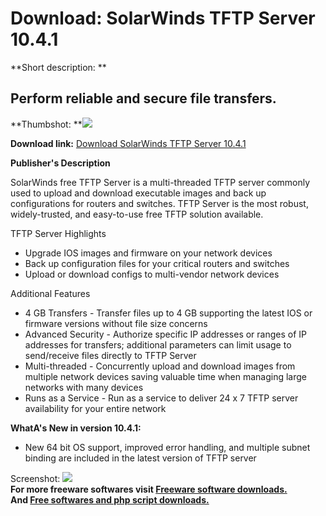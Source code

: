 # Download: SolarWinds TFTP Server 10.4.1

**Short description: **

## Perform reliable and secure file transfers.

  
**Thumbshot: **![](http://www.freewarefiles.com/screenshot/sw_tftpsrvr_md.jpg)   
  
**Download link:** [Download SolarWinds TFTP Server 10.4.1](http://freesoftwares.boysofts.com/SolarWinds-TFTP-Server_program_53364.html)  
  

**Publisher's Description**  
  

SolarWinds free TFTP Server is a multi-threaded TFTP server commonly used to
upload and download executable images and back up configurations for routers
and switches. TFTP Server is the most robust, widely-trusted, and easy-to-use
free TFTP solution available.

TFTP Server Highlights

  * Upgrade IOS images and firmware on your network devices 
  * Back up configuration files for your critical routers and switches 
  * Upload or download configs to multi-vendor network devices 

Additional Features

  * 4 GB Transfers - Transfer files up to 4 GB supporting the latest IOS or firmware versions without file size concerns 
  * Advanced Security - Authorize specific IP addresses or ranges of IP addresses for transfers; additional parameters can limit usage to send/receive files directly to TFTP Server 
  * Multi-threaded - Concurrently upload and download images from multiple network devices saving valuable time when managing large networks with many devices 
  * Runs as a Service - Run as a service to deliver 24 x 7 TFTP server availability for your entire network 

**WhatA's New in version 10.4.1:**

  * New 64 bit OS support, improved error handling, and multiple subnet binding are included in the latest version of TFTP server 

  
  
Screenshot: ![](http://www.freewarefiles.com/screenshot/sw_tftpsrvr.jpg)  
**For more freeware softwares visit [Freeware software downloads.](http://freesoftwares.boysofts.com/)**   
**And [Free softwares and php script downloads.](http://www.boysofts.com/)**

